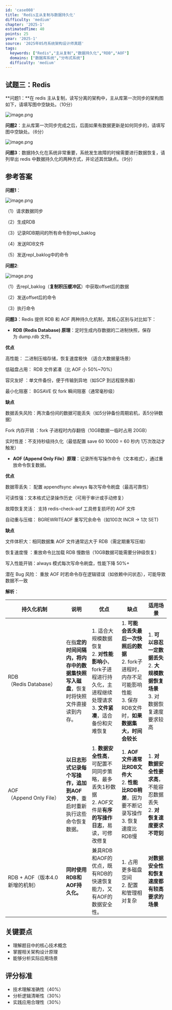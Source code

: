 ```yaml
---
id: 'case008'
title: 'Redis主从复制与数据持久化'
difficulty: 'medium'
chapter: '2025-1'
estimatedTime: 40
points: 25
year: '2025-1'
source: '2025年05月系统架构设计师真题'
tags:
  keywords: ["Redis","主从复制","数据持久化","RDB","AOF"]
  domains: ["数据库系统","分布式系统"]
  difficulty: 'medium'
---
```


## 试题三：Redis

**问题1：**在 redis 主从复制，读写分离的架构中，主从库第一次同步的架构图如下，请填写图中空缺处。（10分）

![image.png](https://alidocs.oss-cn-zhangjiakou.aliyuncs.com/res/yBRq1ZPjkr7PKOdv/img/798b85f4-85a9-41f3-9711-68ddec677f58.png)

**问题2**：主从库第一次同步完成之后，后面如果有数据更新是如何同步的，请填写图中空缺处。（6分）

![image.png](https://alidocs.oss-cn-zhangjiakou.aliyuncs.com/res/yBRq1ZPjkr7PKOdv/img/d4564066-9c6d-47c1-955d-ca36b8d41a99.png)

**问题3**：数据持久化在系统非常重要，系统发生故障的时候需要进行数据恢复，请列举出 redis 中数据持久化的两种方式，并论述其优缺点。（9分）

###
<!-- ANSWER_START -->
## 参考答案

**问题1**：

![image.png](https://alidocs.oss-cn-zhangjiakou.aliyuncs.com/res/yBRq1ZPjkr7PKOdv/img/6e0050a0-3bd1-4358-876b-cbccada5fbaf.png)

（1）请求数据同步 

（2）生成RDB

（3）记录RDB期间的所有命令到repl\_baklog

（4）发送RDB文件

（5）发送repl\_baklog中的命令

**问题2**: 

![image.png](https://alidocs.oss-cn-zhangjiakou.aliyuncs.com/res/yBRq1ZPjkr7PKOdv/img/565022bc-f724-4efc-869e-ac892a058078.png)

（1）去repl\_baklog（**复制积压缓冲区**）中获取offset后的数据

（2）发送offset后的命令

（3）执行命令

**问题3**：Redis 提供 RDB 和 AOF 两种持久化机制，其核心区别与对比如下：

*   **RDB (Redis Database) 原理**：定时生成内存数据的二进制快照，保存为 dump.rdb 文件。
    

**优点**

高性能： 二进制压缩存储，恢复速度极快 （适合大数据量场景）

低磁盘占用： RDB 文件紧凑（比 AOF 小 50%~70%）

容灾友好 ：单文件备份，便于传输到异地（如SCP 到远程服务器）

最小化阻塞： BGSAVE 仅 fork 瞬间阻塞（通常毫秒级）

**缺点**

数据丢失风险：两次备份间的数据可能丢失（如5分钟备份周期宕机，丢5分钟数据）

Fork 内存开销 ：fork 子进程时内存翻倍（10GB数据一临时占用 20GB）

实时性差：不支持秒级持久化（最低配置 save 60 10000 = 60 秒内 1万次改动才触发）

*   **AOF (Append Only File）原理**：记录所有写操作命令（文本格式），通过重放命令恢复数据。
    

**优点**

数据零丢失： 配置 appendfsync always 每次写命令刷盘（最高可靠性）

可读性强：文本格式记录操作历史（可用于审计或手动修复）

故障恢复灵活： 支持 redis-check-aof 工具修复损坏的 AOF 文件 

自动重与压缩： BGREWRITEAOF 重写冗余命令（如100次 INCR -> 1次 SET)

**缺点**

文件体积大：相同数据集 AOF 文件通常远大于 RDB（需定期重写压缩）

恢复速度慢 ：重放命令比加载 RDB 慢数倍（10GB数据可能需要分钟级恢复）

写入性能开销：always 模式每次写命令刷盘，性能下降 50%+

潜在 Bug 风险： 重放 AOF 时若命令存在逻辑错误（如依赖中问状态），可能导致数据不一致

**解析**：

| 持久化机制 | 说明 | 优点 | 缺点 | 适用场景 |
| --- | --- | --- | --- | --- |
| RDB（Redis Database） | 在指**定的时间间隔内，将内存中的数据集快照写入磁盘**，恢复时将快照文件直接读到内存。 | 1. 适合大规模数据恢复<br>2. **对性能影响小**，fork子进程进行持久化，主进程继续处理请求<br>3. **文件紧凑**，适合备份和灾难恢复 | 1. **可能会丢失最后一次快照后的数据**<br>2. fork子进程时，内存不足可能影响性能<br>3. 保存RDB文件时，**如果数据集大，时间会较长** | 1. **可以容忍一定数据丢失**<br>2. **大规模数据恢复场景**<br>3. 对数据恢复速度要求较高 |
| AOF（Append Only File） | **以日志形式记录每个写操作，追加到AOF文件**，重启时重新执行这些命令恢复数据。 | 1. **数据安全性高**，可配置不同同步策略，最多丢失1秒数据<br>2. AOF文件是**有序的写操作日志**，易读，可修改修复 | 1. **AOF文件通常比RDB文件大**<br>2. **性能比RDB稍差**，因为要不断记录写操作<br>3. 恢复速度比RDB慢 | 1. **对数据安全性要求高**，不能容忍数据丢失<br>2. **对恢复速度要求不苛刻** |
| RDB + AOF（版本4.0新增的机制） | **同时使用RDB和AOF持久化。** | 兼具RDB和AOF的优点，既有RDB的快速恢复能力，又有AOF的数据安全性。 | 1. 占用更多磁盘空间<br>2. 配置和管理相对复杂 | **对数据安全性和恢复速度都有较高要求的场景** |

## 关键要点

- 理解题目中的核心技术概念
- 掌握相关架构设计原理
- 能够分析实际应用场景

## 评分标准

- 技术理解准确性（40%）
- 分析逻辑清晰性（30%）
- 实践应用合理性（30%）

<!-- ANSWER_END -->
